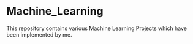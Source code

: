 # Machine_Learning
This repository contains various Machine Learning Projects which have been implemented by me. 
